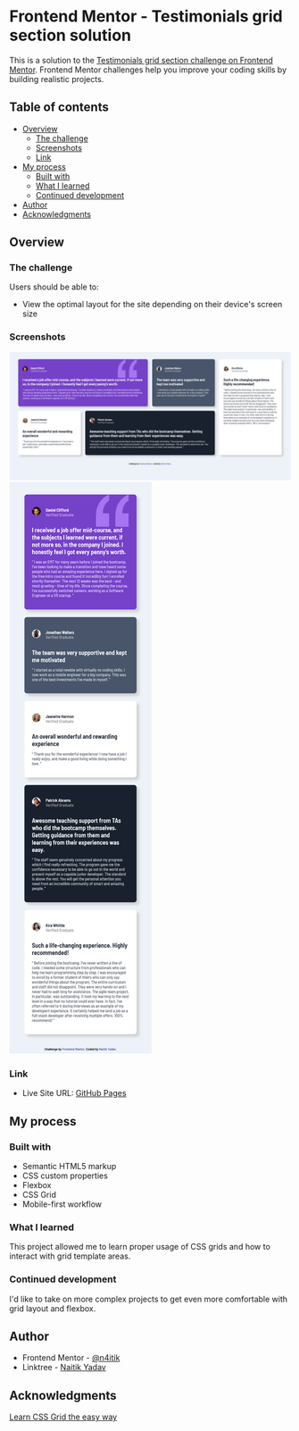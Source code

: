 # Frontend Mentor - Testimonials grid section solution

This is a solution to the [Testimonials grid section challenge on Frontend Mentor](https://www.frontendmentor.io/challenges/testimonials-grid-section-Nnw6J7Un7). Frontend Mentor challenges help you improve your coding skills by building realistic projects.

## Table of contents

- [Overview](#overview)
  - [The challenge](#the-challenge)
  - [Screenshots](#screenshots)
  - [Link](#link)
- [My process](#my-process)
  - [Built with](#built-with)
  - [What I learned](#what-i-learned)
  - [Continued development](#continued-development)
- [Author](#author)
- [Acknowledgments](#acknowledgments)

## Overview

### The challenge

Users should be able to:

- View the optimal layout for the site depending on their device's screen size

### Screenshots

![](screenshots/desktop.png)
![](screenshots/mobile.png)

### Link

- Live Site URL: [GitHub Pages](https://n4itik.github.io/testimonials-grid-section/)

## My process

### Built with

- Semantic HTML5 markup
- CSS custom properties
- Flexbox
- CSS Grid
- Mobile-first workflow

### What I learned

This project allowed me to learn proper usage of CSS grids and how to interact with grid template areas.

### Continued development

I'd like to take on more complex projects to get even more comfortable with grid layout and flexbox.

## Author

- Frontend Mentor - [@n4itik](https://www.frontendmentor.io/profile/n4itik)
- Linktree - [Naitik Yadav](https://linktr.ee/naitikyadav)

## Acknowledgments

[Learn CSS Grid the easy way](https://www.youtube.com/watch?v=rg7Fvvl3taU)
